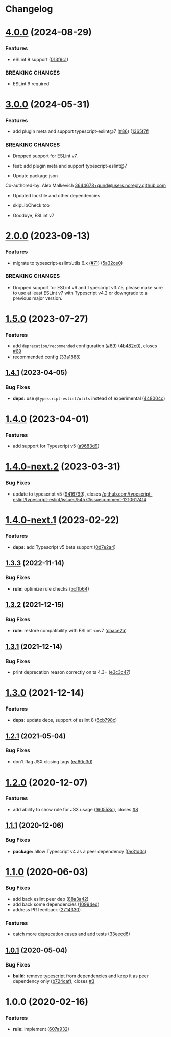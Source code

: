 # Changelog

# [4.0.0](https://github.com/jcassidyav/eslint-plugin-deprecation/compare/v3.0.0...v4.0.0) (2024-08-29)


### Features

* eSLint 9 support ([013f9c1](https://github.com/jcassidyav/eslint-plugin-deprecation/commit/013f9c1f044eb8e91fb081bf09d9ff7a16a97fa8))


### BREAKING CHANGES

* ESLint 9 required

# [3.0.0](https://github.com/gund/eslint-plugin-deprecation/compare/v2.0.0...v3.0.0) (2024-05-31)


### Features

* add plugin meta and support typescript-eslint@7 ([#86](https://github.com/gund/eslint-plugin-deprecation/issues/86)) ([1365f7f](https://github.com/gund/eslint-plugin-deprecation/commit/1365f7f14ae529210b812aad78c1c0e0e26c6e1f))


### BREAKING CHANGES

* Dropped support for ESLint v7.

* feat: add plugin meta and support typescript-eslint@7

* Update package.json

Co-authored-by: Alex Malkevich <3644678+gund@users.noreply.github.com>

* Updated lockfile and other dependencies

* skipLibCheck too

* Goodbye, ESLint v7

# [2.0.0](https://github.com/gund/eslint-plugin-deprecation/compare/v1.5.0...v2.0.0) (2023-09-13)


### Features

* migrate to typescript-eslint/utils 6.x ([#71](https://github.com/gund/eslint-plugin-deprecation/issues/71)) ([5a32ce0](https://github.com/gund/eslint-plugin-deprecation/commit/5a32ce0c761782902c07ec9df4dee5150f7b5c4c))


### BREAKING CHANGES

* Dropped support for ESLint v6 and Typescript v3.7.5, please make sure to use at least ESLint v7 with Typescript v4.2 or downgrade to a previous major version.

# [1.5.0](https://github.com/gund/eslint-plugin-deprecation/compare/v1.4.1...v1.5.0) (2023-07-27)


### Features

* add `deprecation/recommended` configuration ([#69](https://github.com/gund/eslint-plugin-deprecation/issues/69)) ([4b482c0](https://github.com/gund/eslint-plugin-deprecation/commit/4b482c09a5af43fb80531980ffc95a592e8421d5)), closes [#68](https://github.com/gund/eslint-plugin-deprecation/issues/68)
* recommended config ([33a1888](https://github.com/gund/eslint-plugin-deprecation/commit/33a18886f48e395c4afa86ed10448c207c79d5dd))

## [1.4.1](https://github.com/gund/eslint-plugin-deprecation/compare/v1.4.0...v1.4.1) (2023-04-05)


### Bug Fixes

* **deps:** use `@typescript-eslint/utils` instead of experimental ([448004c](https://github.com/gund/eslint-plugin-deprecation/commit/448004cc0f5a330369db93b6a81a60714b9a04e7))

# [1.4.0](https://github.com/gund/eslint-plugin-deprecation/compare/v1.3.3...v1.4.0) (2023-04-01)


### Features

* add support for Typescript v5 ([a9683d9](https://github.com/gund/eslint-plugin-deprecation/commit/a9683d9261b8466667653e94b042e0ec02a51ebf))

# [1.4.0-next.2](https://github.com/gund/eslint-plugin-deprecation/compare/v1.4.0-next.1...v1.4.0-next.2) (2023-03-31)


### Bug Fixes

* update to typescript v5 ([9416799](https://github.com/gund/eslint-plugin-deprecation/commit/94167994d47ce8ba49bc6cece6d8da0549ecb520)), closes [/github.com/typescript-eslint/typescript-eslint/issues/5457#issuecomment-1210617414](https://github.com//github.com/typescript-eslint/typescript-eslint/issues/5457/issues/issuecomment-1210617414)

# [1.4.0-next.1](https://github.com/gund/eslint-plugin-deprecation/compare/v1.3.3...v1.4.0-next.1) (2023-02-22)


### Features

* **deps:** add Typescript v5 beta support ([0d7e2a4](https://github.com/gund/eslint-plugin-deprecation/commit/0d7e2a4805075f36f05e18b6efeb663b00e6bdfb))

## [1.3.3](https://github.com/gund/eslint-plugin-deprecation/compare/v1.3.2...v1.3.3) (2022-11-14)


### Bug Fixes

* **rule:** optimize rule checks ([bcffb64](https://github.com/gund/eslint-plugin-deprecation/commit/bcffb64a3521354c5c5a20d7555ca41eaba97e2d))

## [1.3.2](https://github.com/gund/eslint-plugin-deprecation/compare/v1.3.1...v1.3.2) (2021-12-15)


### Bug Fixes

* **rule:** restore compatibility with ESLint <=v7 ([daace2a](https://github.com/gund/eslint-plugin-deprecation/commit/daace2acc0e53a77ea1ac06f375cc9cd15660357))

## [1.3.1](https://github.com/gund/eslint-plugin-deprecation/compare/v1.3.0...v1.3.1) (2021-12-14)


### Bug Fixes

* print deprecation reason correctly on ts 4.3+ ([e3c3c47](https://github.com/gund/eslint-plugin-deprecation/commit/e3c3c47885c44cd48dddf744868102fcf3dff6e7))

# [1.3.0](https://github.com/gund/eslint-plugin-deprecation/compare/v1.2.1...v1.3.0) (2021-12-14)


### Features

* **deps:** update deps, support of eslint 8 ([6cb798c](https://github.com/gund/eslint-plugin-deprecation/commit/6cb798caf09c60f29dc07151878e6e90c426591a))

## [1.2.1](https://github.com/gund/eslint-plugin-deprecation/compare/v1.2.0...v1.2.1) (2021-05-04)


### Bug Fixes

* don't flag JSX closing tags ([ea60c3d](https://github.com/gund/eslint-plugin-deprecation/commit/ea60c3dd3131946f792e895816447e3e317bc73b))

# [1.2.0](https://github.com/gund/eslint-plugin-deprecation/compare/v1.1.1...v1.2.0) (2020-12-07)


### Features

* add ability to show rule for JSX usage ([f60558c](https://github.com/gund/eslint-plugin-deprecation/commit/f60558c40892363b2936ac4cb13448bba714920b)), closes [#8](https://github.com/gund/eslint-plugin-deprecation/issues/8)

## [1.1.1](https://github.com/gund/eslint-plugin-deprecation/compare/v1.1.0...v1.1.1) (2020-12-06)


### Bug Fixes

* **package:** allow Typescript v4 as a peer dependency ([0e31d0c](https://github.com/gund/eslint-plugin-deprecation/commit/0e31d0c66bbf9e6b8dd5aafdae39f9df1923a640))

# [1.1.0](https://github.com/gund/eslint-plugin-deprecation/compare/v1.0.1...v1.1.0) (2020-06-03)


### Bug Fixes

* add back eslint peer dep ([88a3a42](https://github.com/gund/eslint-plugin-deprecation/commit/88a3a424dfbb1525dcf814502285930695f21eae))
* add back some dependencies ([10994ed](https://github.com/gund/eslint-plugin-deprecation/commit/10994eddbc4df99f7eaee9028e52e45c39a59d2c))
* address PR feedback ([2714330](https://github.com/gund/eslint-plugin-deprecation/commit/27143300b3232bfb9881d5c7caa3f4135f4f4255))


### Features

* catch more deprecation cases and add tests ([33eecd6](https://github.com/gund/eslint-plugin-deprecation/commit/33eecd68566e36546a9f2271b005292e99ffb5c1))

## [1.0.1](https://github.com/gund/eslint-plugin-deprecation/compare/v1.0.0...v1.0.1) (2020-05-04)


### Bug Fixes

* **build:** remove typescript from dependencies and keep it as peer dependency only ([b724caf](https://github.com/gund/eslint-plugin-deprecation/commit/b724cafbf6783b6dc9f98cdb34138503b47a3333)), closes [#3](https://github.com/gund/eslint-plugin-deprecation/issues/3)

# 1.0.0 (2020-02-16)


### Features

* **rule:** implement ([607a932](https://github.com/gund/eslint-plugin-deprecation/commit/607a932efe68056a94f634efaf8d4b3b01b2f58a))
